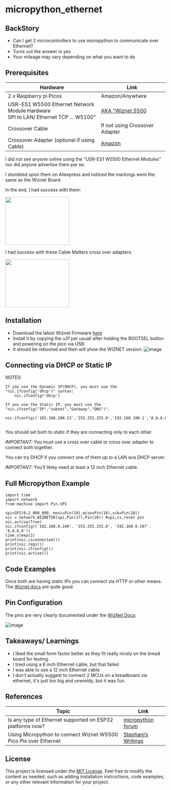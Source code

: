 # micropython_ethernet

## BackStory
- Can I get 2 microcontrollers to use micropython to communicate over Ethernet?
- Turns out the answer is yes
- Your mileage may vary depending on what you want to do

##  Prerequisites

| Hardware | Link | 
|---|---|
|2 x Raspberry pi Picos|Amazon/Anywhere|
|USR-ES1 W5500 Ethernet Network Module Hardware <br> SPI to LAN/ Ethernet TCP ... W5100"|[AKA "Wiznet 5500](https://www.aliexpress.us/item/3256804674673261.html)|
|Crossover Cable |If not using Crossover Adapter|
|Crossover Adapter (optional if using Cable)| [Amazon](https://www.amazon.com/gp/product/B01I0E5EXU)

I did not see anyone online using the "USR-ES1 W5500 Ethernet Modules" nor did anyone advertise them per se. <P>
I stumbled upon them on Aliexpress and noticed the markings were the same as the Wiznet Board.<P>
In the end, I had success with them:<P>

<img src="https://github.com/user-attachments/assets/d7ae2a9f-5037-468d-88e9-c5acaacc438a" width="200" height="150">


I had success with these Cable Matters cross over adapters:<P>

<img src="https://github.com/user-attachments/assets/2c0a3fe7-2239-4ae2-892a-c16ace24cfef" width="200" height="150">


## Installation 
- Download the latest Wiznet Firmware [here](https://micropython.org/download/W5500_EVB_PICO/)
- Install it by copying the u2f per usuall after holding the BOOTSEL button and powering on the pico via USB.
- It should be rebooted and then will show the WIZNET version:
 ![image](https://github.com/user-attachments/assets/e4dd657c-fd20-4f5a-af1e-9a52be06f61b)


## Connecting via DHCP or Static IP

NOTES:

```
If you use the Dynamic IP(DHCP), you must use the "nic.ifconfig('dhcp')" syntax:
    nic.ifconfig('dhcp')
    
If you use the Static IP, you must use the  "nic.ifconfig("IP","subnet","Gateway","DNS")".
    nic.ifconfig(('192.168.100.13','255.255.255.0','192.168.100.1','8.8.8.8'))
   
```

You should set both to static if they are connecting only to each other. 

*IMPORTANT:* You must use a cross over cable or cross over adapter to connect both together.

You can try DHCP if you connect one of them up to a LAN w/a DHCP server.

*IMPORTANT:* You'll likley need at least a 12 inch Ethernet cable.


## Full Micropython Example

```
import time
import network
from machine import Pin,SPI

spi=SPI(0,2_000_000, mosi=Pin(19),miso=Pin(16),sck=Pin(18))
nic = network.WIZNET5K(spi,Pin(17),Pin(20)) #spi,cs,reset pin
nic.active(True)
nic.ifconfig(('192.168.0.249', '255.255.255.0', '192.168.0.197', '8.8.8.8'))
time.sleep(2)
print(nic.isconnected())
print(nic.regs())
print(nic.ifconfig())
print(nic.active())

```

## Code Examples

Once both are having static IPs you can connect via HTTP or other means. The [Wiznet docs](https://github.com/Wiznet/RP2040-HAT-MicroPython/blob/main/Ethernet%20Example%20Getting%20Started%20%5BMicropython%5D.md#ethernet-example-structure) are quite good.

## Pin Configuration

The pins are very clearly documented under the [WizNet Docs](https://github.com/Wiznet/RP2040-HAT-MicroPython/blob/main/Ethernet%20Example%20Getting%20Started%20%5BMicropython%5D.md):

![image](https://github.com/user-attachments/assets/c3975716-31a0-4755-ac59-04e6be781a35)



## Takeaways/ Learnings
- I liked the small form factor better as they fit really nicely on the bread board for testing.
- I tried using a 6 inch Ethernet cable, but that failed
- I was able to use a 12 inch Ethernet cable
- I don't actually suggest to connect 2 MCUs on a breadboard via ethernet, it's just too big and unwieldy, but it was fun.
  

## References

| Topic | Link | 
|---|---|
|Is any type of Ethernet supported on ESP32 platforms now?|[micropython forum](https://github.com/orgs/micropython/discussions/11474)|
| Using Micropython to connect Wiznet W5500 Pico Pis over Ethernet | [Stephanj’s Writings](https://sjhennion.github.io/jekyll/update/2023/09/22/w5500-intro.html)|

## License
This project is licensed under the [MIT License](LICENSE).
Feel free to modify the content as needed, such as adding installation instructions, code examples, or any other relevant information for your project.


